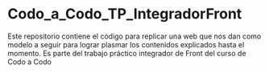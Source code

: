 # Codo_a_Codo_TP_IntegradorFront
Este repositorio contiene el código para replicar una web que nos dan como modelo a seguir para lograr plasmar los contenidos explicados hasta el momento.
Es parte del trabajo práctico integrador de Front del curso de Codo a Codo
